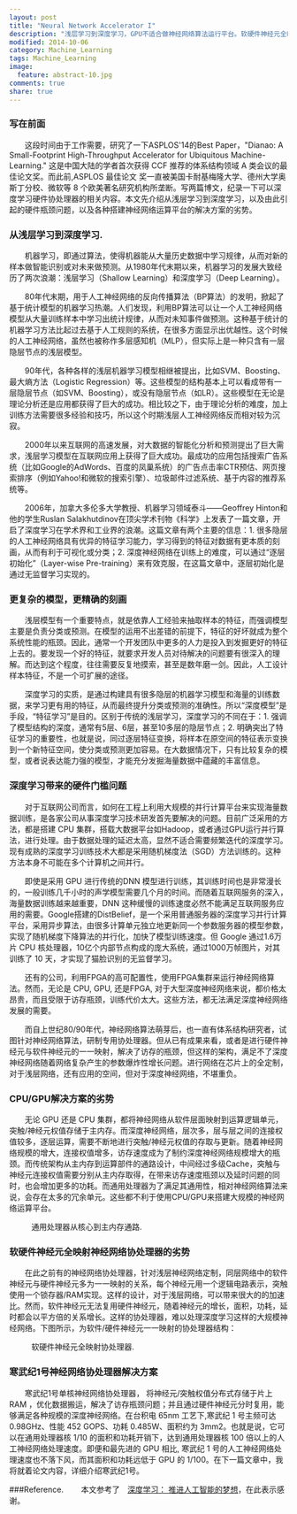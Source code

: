 ```yaml
---
layout: post
title: "Neural Network Accelerator I"
description: "浅层学习到深度学习，GPU不适合做神经网络算法运行平台。软硬件神经元全映射协处理器的劣势"
modified: 2014-10-06
category: Machine_Learning
tags: Machine_Learning
image:
  feature: abstract-10.jpg
comments: true
share: true
---
```



### 写在前面
&emsp;&emsp;这段时间由于工作需要，研究了一下ASPLOS'14的Best Paper，"Dianao: A Small-Footprint High-Throughput Accelerator for Ubiquitous Machine-Learning." 这是中国大陆的学者首次获得 CCF 推荐的体系结构领域 A 类会议的最佳论文奖。而此前,ASPLOS 最佳论文 奖一直被美国卡耐基梅隆大学、德州大学奥斯丁分校、微软等 8 个欧美著名研究机构所垄断。写两篇博文，纪录一下可以深度学习硬件协处理器的相关内容。本文先介绍从浅层学习到深度学习，以及由此引起的硬件瓶颈问题，以及各种搭建神经网络运算平台的解决方案的劣势。

<!--more-->

### 从浅层学习到深度学习.
&emsp;&emsp;机器学习，即通过算法，使得机器能从大量历史数据中学习规律，从而对新的样本做智能识别或对未来做预测。从1980年代末期以来，机器学习的发展大致经历了两次浪潮：浅层学习（Shallow Learning）和深度学习（Deep Learning）。

&emsp;&emsp;80年代末期，用于人工神经网络的反向传播算法（BP算法）的发明，掀起了基于统计模型的机器学习热潮。人们发现，利用BP算法可以让一个人工神经网络模型从大量训练样本中学习出统计规律，从而对未知事件做预测。这种基于统计的机器学习方法比起过去基于人工规则的系统，在很多方面显示出优越性。这个时候的人工神经网络，虽然也被称作多层感知机（MLP），但实际上是一种只含有一层隐层节点的浅层模型。

&emsp;&emsp;90年代，各种各样的浅层机器学习模型相继被提出，比如SVM、Boosting、最大熵方法（Logistic Regression）等。这些模型的结构基本上可以看成带有一层隐层节点（如SVM、Boosting），或没有隐层节点（如LR）。这些模型在无论是理论分析还是应用都获得了巨大的成功。相比较之下，由于理论分析的难度，加上训练方法需要很多经验和技巧，所以这个时期浅层人工神经网络反而相对较为沉寂。

&emsp;&emsp;2000年以来互联网的高速发展，对大数据的智能化分析和预测提出了巨大需求，浅层学习模型在互联网应用上获得了巨大成功。最成功的应用包括搜索广告系统（比如Google的AdWords、百度的凤巢系统）的广告点击率CTR预估、网页搜索排序（例如Yahoo!和微软的搜索引擎）、垃圾邮件过滤系统、基于内容的推荐系统等。

&emsp;&emsp;2006年，加拿大多伦多大学教授、机器学习领域泰斗——Geoffrey Hinton和他的学生Ruslan Salakhutdinov在顶尖学术刊物《科学》上发表了一篇文章，开启了深度学习在学术界和工业界的浪潮。这篇文章有两个主要的信息：1. 很多隐层的人工神经网络具有优异的特征学习能力，学习得到的特征对数据有更本质的刻画，从而有利于可视化或分类；2. 深度神经网络在训练上的难度，可以通过“逐层初始化”（Layer-wise Pre-training）来有效克服，在这篇文章中，逐层初始化是通过无监督学习实现的。

### 更复杂的模型，更精确的刻画
&emsp;&emsp;浅层模型有一个重要特点，就是依靠人工经验来抽取样本的特征，而强调模型主要是负责分类或预测。在模型的运用不出差错的前提下，特征的好坏就成为整个系统性能的瓶颈。因此，通常一个开发团队中更多的人力是投入到发掘更好的特征上去的。要发现一个好的特征，就要求开发人员对待解决的问题要有很深入的理解。而达到这个程度，往往需要反复地摸索，甚至是数年磨一剑。因此，人工设计样本特征，不是一个可扩展的途径。

&emsp;&emsp;深度学习的实质，是通过构建具有很多隐层的机器学习模型和海量的训练数据，来学习更有用的特征，从而最终提升分类或预测的准确性。所以“深度模型”是手段，“特征学习”是目的。区别于传统的浅层学习，深度学习的不同在于：1. 强调了模型结构的深度，通常有5层、6层，甚至10多层的隐层节点；2. 明确突出了特征学习的重要性，也就是说，同过逐层特征变换，将样本在原空间的特征表示变换到一个新特征空间，使分类或预测更加容易。在大数据情况下，只有比较复杂的模型，或者说表达能力强的模型，才能充分发掘海量数据中蕴藏的丰富信息。

### 深度学习带来的硬件门槛问题
&emsp;&emsp;对于互联网公司而言，如何在工程上利用大规模的并行计算平台来实现海量数据训练，是各家公司从事深度学习技术研发首先要解决的问题。目前广泛采用的方法，都是搭建 CPU 集群，搭载大数据平台如Hadoop，或者通过GPU运行并行算法，进行处理。由于数据处理的延迟太高，显然不适合需要频繁迭代的深度学习。现有成熟的深度学习训练技术大都是采用随机梯度法（SGD）方法训练的。这种方法本身不可能在多个计算机之间并行。

&emsp;&emsp;即使是采用 GPU 进行传统的DNN 模型进行训练，其训练时间也是非常漫长的，一般训练几千小时的声学模型需要几个月的时间。而随着互联网服务的深入，海量数据训练越来越重要，DNN 这种缓慢的训练速度必然不能满足互联网服务应用的需要。Google搭建的DistBelief，是一个采用普通服务器的深度学习并行计算平台，采用异步算法，由很多计算单元独立地更新同一个参数服务器的模型参数，实现了随机梯度下降算法的并行化，加快了模型训练速度。但 Google 通过1.6万片 CPU 核处理器，10亿个内部节点构成的庞大系统，通过1000万帧图片，对其训练了 10 天，才实现了猫脸识别的无监督学习。

 &emsp;&emsp;还有的公司，利用FPGA的高可配置性，使用FPGA集群来运行神经网络算法。然而，无论是 CPU, GPU, 还是FPGA, 对于大型深度神经网络来说，都价格太昂贵，而且受限于访存瓶颈，训练代价太大。这些方法，都无法满足深度神经网络发展的需要。

&emsp;&emsp;而自上世纪80/90年代，神经网络算法萌芽后，也一直有体系结构研究者，试图针对神经网络算法，研制专用协处理器。但从已有成果来看，或者是进行硬件神经元与软件神经元的一一映射，解决了访存的瓶颈，但这样的架构，满足不了深度神经网络随着网络复杂产生的参数爆炸性增长问题。进行网络在芯片上的全定制，对于浅层网络，还有应用的空间，但对于深度神经网络，不堪重负。

### CPU/GPU解决方案的劣势
&emsp;&emsp;无论 GPU 还是 CPU 集群，都将神经网络从软件层面映射到运算逻辑单元，突触/神经元权值存储于主内存。而深度神经网络，层次多，层与层之间的连接权值较多，逐层运算，需要不断地进行突触/神经元权值的存取与更新。随着神经网络规模的增大，连接权值增多，访存速度成为了制约深度神经网络规模增大的瓶颈。而传统架构从主内存到运算部件的通路设计，中间经过多级Cache，突触与神经元连接权值需要分别从主内存取得，在带来访存速度瓶颈以及延时问题的同时，也会增加更多的功耗。而通用处理器为了满足其通用性，相对神经网络算法来说，会存在太多的冗余单元。这些都不利于使用CPU/GPU来搭建大规模的神经网络运算平台。

<figure>
	<img src="http://mhs-blog.qiniudn.com/cpu_ram.jpg" alt="">
	<figcaption>通用处理器从核心到主内存通路.</figcaption>
</figure>


### 软硬件神经元全映射神经网络协处理器的劣势
&emsp;&emsp;在此之前有的神经网络协处理器，针对浅层神经网络定制，同层网络中的软件神经元与硬件神经元多为一一映射的关系，每个神经元用一个逻辑电路表示，突触使用一个锁存器/RAM实现。这样的设计，对于浅层网络，可以带来很大的的加速比。然而，软件神经元无法复用硬件神经元，随着神经元的增长，面积，功耗，延时都会以平方倍的关系增长。这样的协处理器，难以处理深度学习这样的大规模神经网络。下图所示，为软件/硬件神经元一一映射的协处理器结构：
<figure>
	<img src="http://mhs-blog.qiniudn.com/full.jpg" alt="">
	<figcaption>软硬件神经元全映射协处理器.</figcaption>
</figure>

### 寒武纪1号神经网络协处理器解决方案
&emsp;&emsp;寒武纪1号单核神经网络协处理器， 将神经元/突触权值分布式存储于片上 RAM ，优化数据搬运，解决了访存瓶颈问题；并且通过硬件神经元分时复用，能够满足各种规模的深度神经网络。在台积电 65nm 工艺下,寒武纪 1 号主频可达 0.98GHz、性能 452 GOPS、功耗 0.485W、面积约为 3mm2。也就是说，它可以在通用处理器核 1/10 的面积和功耗开销下，达到通用处理器核 100 倍以上的人工神经网络处理速度。即便和最先进的 GPU 相比, 寒武纪 1 号的人工神经网络处理速度也不落下风，而其面积和功耗远低于 GPU 的 1/100。在下一篇文章中，我将就着论文内容，详细介绍寒武纪1号。


###Reference.
&emsp;&emsp;本文参考了&emsp;[深度学习： 推进人工智能的梦想](http://www.csdn.net/article/2013-05-29/2815479)，在此表示感谢。
